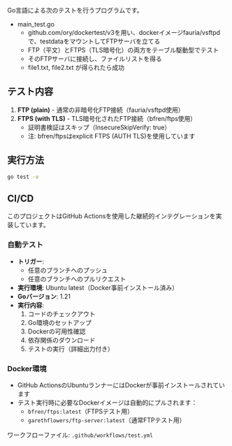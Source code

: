 Go言語による次のテストを行うプログラムです。

- main_test.go
  - github.com/ory/dockertest/v3を用い、dockerイメージfauria/vsftpdで、testdataをマウントしてFTPサーバを立てる
  - FTP（平文）とFTPS（TLS暗号化）の両方をテーブル駆動型でテスト
  - そのFTPサーバに接続し、ファイルリストを得る
  - file1.txt, file2.txt が得られたら成功

## テスト内容

1. **FTP (plain)** - 通常の非暗号化FTP接続（fauria/vsftpd使用）
2. **FTPS (with TLS)** - TLS暗号化されたFTP接続（bfren/ftps使用）
   - 証明書検証はスキップ（InsecureSkipVerify: true）
   - 注: bfren/ftpsはexplicit FTPS (AUTH TLS)を使用しています

## 実行方法

```bash
go test -v
```

## CI/CD

このプロジェクトはGitHub Actionsを使用した継続的インテグレーションを実装しています。

### 自動テスト
- **トリガー**: 
  - 任意のブランチへのプッシュ
  - 任意のブランチへのプルリクエスト
- **実行環境**: Ubuntu latest（Docker事前インストール済み）
- **Goバージョン**: 1.21
- **実行内容**:
  1. コードのチェックアウト
  2. Go環境のセットアップ
  3. Dockerの可用性確認
  4. 依存関係のダウンロード
  5. テストの実行（詳細出力付き）

### Docker環境
- GitHub ActionsのUbuntuランナーにはDockerが事前インストールされています
- テスト実行時に必要なDockerイメージは自動的にプルされます：
  - `bfren/ftps:latest`（FTPSテスト用）
  - `garethflowers/ftp-server:latest`（通常FTPテスト用）

ワークフローファイル: `.github/workflows/test.yml`
  